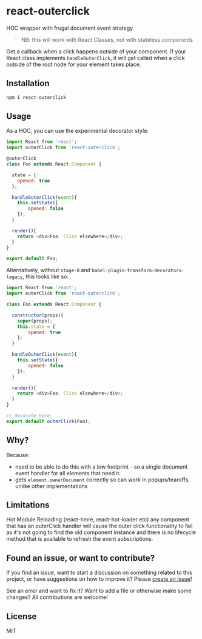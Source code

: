 # react-outerclick

HOC wrapper with frugal document event strategy

> NB: this will work with React Classes, not with stateless components

Get a callback when a click happens outside of your component. If your React class implements `handleOuterClick`, it will get called when a click outside of the root node for your element takes place.

## Installation

```bash
npm i react-outerclick
```

## Usage

As a HOC, you can use the experimental decorator style:

```js
import React from 'react';
import outerClick from 'react-outerclick';

@outerClick
class Foo extends React.Component {

  state = {
    opened: true
  };

  handleOuterClick(event){
    this.setState({
        opened: false
    });
  }

  render(){
    return <div>Foo. Click elsewhere</div>;
  }
}

export default Foo;
```

Alternatively, without `stage-0` and `babel-plugin-transform-decorators-legacy`, this looks like so:

```js
import React from 'react';
import outerClick from 'react-outerclick';

class Foo extends React.Component {

  constructor(props){
    super(props);
    this.state = {
        opened: true
    };
  }

  handleOuterClick(event){
    this.setState({
        opened: false
    });
  }

  render(){
    return <div>Foo. Click elsewhere</div>;
  }
}

// decorate here:
export default outerClick(Foo);
```

## Why?

Because:

 - need to be able to do this with a low footprint - so a single document event handler for all elements that need it.
 - gets `element.ownerDocument` correctly so can work in popups/tearoffs, unlike other implementations

## Limitations

Hot Module Reloading (react-hmre, react-hot-loader etc) any component that has an outerClick handler will cause the outer click functionality to fail as it's not going to find the old component instance and there is no lifecycle method that is available to refresh the event subscriptions.

## Found an issue, or want to contribute?

If you find an issue, want to start a discussion on something related to this project, or have suggestions on how to improve it? Please [create an issue](../../issues/new)!

See an error and want to fix it? Want to add a file or otherwise make some changes? All contributions are welcome!

## License

MIT
